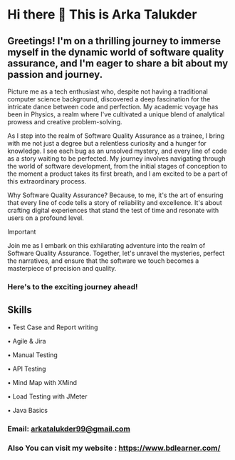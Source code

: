# Hi there 👋  This is Arka Talukder 
## Greetings! I'm on a thrilling journey to immerse myself in the dynamic world of software quality assurance, and I'm eager to share a bit about my passion and journey.


Picture me as a tech enthusiast who, despite not having a traditional computer science background, discovered a deep fascination for the intricate dance between code and perfection. My academic voyage has been in Physics, a realm where I've cultivated a unique blend of analytical prowess and creative problem-solving.

As I step into the realm of Software Quality Assurance as a trainee, I bring with me not just a degree but a relentless curiosity and a hunger for knowledge. I see each bug as an unsolved mystery, and every line of code as a story waiting to be perfected. My journey involves navigating through the world of software development, from the initial stages of conception to the moment a product takes its first breath, and I am excited to be a part of this extraordinary process.

Why Software Quality Assurance? Because, to me, it's the art of ensuring that every line of code tells a story of reliability and excellence. It's about crafting digital experiences that stand the test of time and resonate with users on a profound level.

> [!IMPORTANT]
> Join me as I embark on this exhilarating adventure into the realm of Software Quality Assurance. Together, let's unravel the mysteries, perfect the narratives, and ensure that the software we touch becomes a masterpiece of precision and quality.

### Here's to the exciting journey ahead!

## Skills

• Test Case and Report writing

• Agile & Jira 

• Manual Testing 

• API Testing

• Mind Map with XMind 

• Load Testing with JMeter 

• Java Basics

### Email: [arkatalukder99@gmail.com](mailto:arkatalukder99@gmail.com)

### Also You can visit my website : https://www.bdlearner.com/
